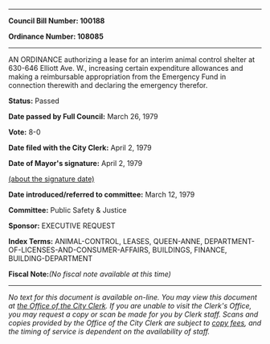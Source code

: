 

********

**Council Bill Number: 100188**
   
**Ordinance Number: 108085**
********

 AN ORDINANCE authorizing a lease for an interim animal control shelter at 630-646 Elliott Ave. W., increasing certain expenditure allowances and making a reimbursable appropriation from the Emergency Fund in connection therewith and declaring the emergency therefor.

**Status:** Passed
   
**Date passed by Full Council:** March 26, 1979
   
**Vote:** 8-0
   
**Date filed with the City Clerk:** April 2, 1979
   
**Date of Mayor's signature:** April 2, 1979
   
[(about the signature date)](/~public/approvaldate.htm)
   
   
   
**Date introduced/referred to committee:** March 12, 1979
   
**Committee:** Public Safety & Justice
   
**Sponsor:** EXECUTIVE REQUEST
   
   
**Index Terms:** ANIMAL-CONTROL, LEASES, QUEEN-ANNE, DEPARTMENT-OF-LICENSES-AND-CONSUMER-AFFAIRS, BUILDINGS, FINANCE, BUILDING-DEPARTMENT

**Fiscal Note:**_(No fiscal note available at this time)_
********

_No text for this document is available on-line. You may view this document at [the Office of the City Clerk](http://www.seattle.gov/leg/clerk/contactUs.htm). If you are unable to visit the Clerk's Office, you may request a copy or scan be made for you by Clerk staff. Scans and copies provided by the Office of the City Clerk are subject to [copy fees](http://clerk.seattle.gov/~public/clerkfees.htm), and the timing of service is dependent on the availability of staff._

